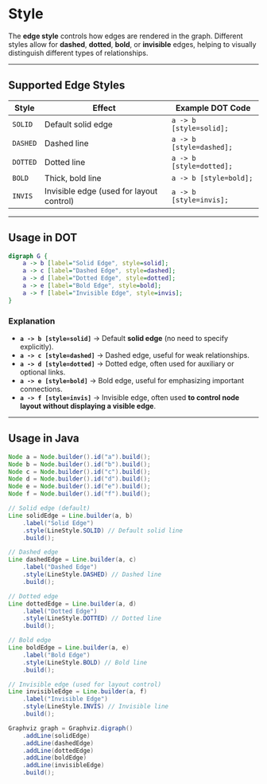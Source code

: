 # Style

The **edge style** controls how edges are rendered in the graph. Different styles allow for **dashed**, **dotted**, **bold**, or **invisible** edges, helping to visually distinguish different types of relationships.

------

## **Supported Edge Styles**

| **Style** | **Effect**                               | **Example DOT Code**     |
| --------- | ---------------------------------------- | ------------------------ |
| `SOLID`   | Default solid edge                       | `a -> b [style=solid];`  |
| `DASHED`  | Dashed line                              | `a -> b [style=dashed];` |
| `DOTTED`  | Dotted line                              | `a -> b [style=dotted];` |
| `BOLD`    | Thick, bold line                         | `a -> b [style=bold];`   |
| `INVIS`   | Invisible edge (used for layout control) | `a -> b [style=invis];`  |

------

## **Usage in DOT**

```dot
digraph G {
    a -> b [label="Solid Edge", style=solid];
    a -> c [label="Dashed Edge", style=dashed];
    a -> d [label="Dotted Edge", style=dotted];
    a -> e [label="Bold Edge", style=bold];
    a -> f [label="Invisible Edge", style=invis];
}
```

### **Explanation**

- **`a -> b [style=solid]`** → Default **solid edge** (no need to specify explicitly).
- **`a -> c [style=dashed]`** → Dashed edge, useful for weak relationships.
- **`a -> d [style=dotted]`** → Dotted edge, often used for auxiliary or optional links.
- **`a -> e [style=bold]`** → Bold edge, useful for emphasizing important connections.
- **`a -> f [style=invis]`** → Invisible edge, often used **to control node layout without displaying a visible edge**.

------

## **Usage in Java**

```java
Node a = Node.builder().id("a").build();
Node b = Node.builder().id("b").build();
Node c = Node.builder().id("c").build();
Node d = Node.builder().id("d").build();
Node e = Node.builder().id("e").build();
Node f = Node.builder().id("f").build();

// Solid edge (default)
Line solidEdge = Line.builder(a, b)
    .label("Solid Edge")
    .style(LineStyle.SOLID) // Default solid line
    .build();

// Dashed edge
Line dashedEdge = Line.builder(a, c)
    .label("Dashed Edge")
    .style(LineStyle.DASHED) // Dashed line
    .build();

// Dotted edge
Line dottedEdge = Line.builder(a, d)
    .label("Dotted Edge")
    .style(LineStyle.DOTTED) // Dotted line
    .build();

// Bold edge
Line boldEdge = Line.builder(a, e)
    .label("Bold Edge")
    .style(LineStyle.BOLD) // Bold line
    .build();

// Invisible edge (used for layout control)
Line invisibleEdge = Line.builder(a, f)
    .label("Invisible Edge")
    .style(LineStyle.INVIS) // Invisible line
    .build();

Graphviz graph = Graphviz.digraph()
    .addLine(solidEdge)
    .addLine(dashedEdge)
    .addLine(dottedEdge)
    .addLine(boldEdge)
    .addLine(invisibleEdge)
    .build();
```